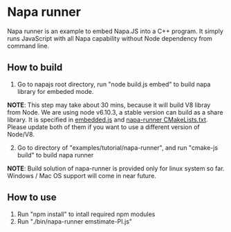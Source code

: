 # Napa runner
Napa runner is an example to embed Napa.JS into a C++ program. It simply runs JavaScript with all Napa capability without Node dependency from command line.

## How to build
1. Go to napajs root directory, run "node build.js embed" to build napa library for embeded mode. 

**NOTE**: This step may take about 30 mins, because it will build V8 libray from Node. We are using node v6.10.3, a stable version can build as a share library. It is specified in [embedded.js](https://github.com/Microsoft/napajs/blob/master/scripts/embedded.js) and [napa-runner CMakeLists.txt](https://github.com/Microsoft/napajs/blob/master/examples/tutorial/napa-runner/CMakeLists.txt). Please update both of them if you want to use a different version of Node/V8.

2. Go to directory of "examples/tutorial/napa-runner", and run "cmake-js build" to build napa runner

**NOTE**: Build solution of napa-runner is provided only for linux system so far. Windows / Mac OS support will come in near future.

## How to use
1. Run "npm install" to intall required npm modules
2. Run "./bin/napa-runner emstimate-PI.js"

